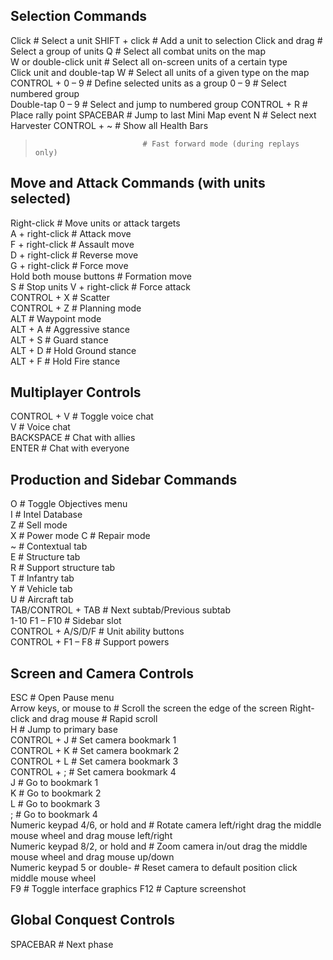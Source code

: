 ## Selection Commands

  Click                         # Select a unit
  SHIFT + click                 # Add a unit to selection
  Click and drag                # Select a group of units
  Q                             # Select all combat units on the map   
  W or double-click unit        # Select all on-screen units of a certain type   
  Click unit and double-tap W   # Select all units of a given type on the map   
  CONTROL + 0 – 9               # Define selected units as a group
  0 – 9                         # Select numbered group   
  Double-tap 0 – 9              # Select and jump to numbered group
  CONTROL + R                   # Place rally point
  SPACEBAR                      # Jump to last Mini Map event
  N                             # Select next Harvester
  CONTROL + ~                   # Show all Health Bars   
  >                             # Fast forward mode (during replays only)   


## Move and Attack Commands (with units selected)

  Right-click                     # Move units or attack targets   
  A + right-click                 # Attack move   
  F + right-click                 # Assault move   
  D + right-click                 # Reverse move   
  G + right-click                 # Force move   
  Hold both mouse buttons         # Formation move   
  S                               # Stop units
  V + right-click                 # Force attack   
  CONTROL + X                     # Scatter   
  CONTROL + Z                     # Planning mode   
  ALT                             # Waypoint mode   
  ALT + A                         # Aggressive stance   
  ALT + S                         # Guard stance   
  ALT + D                         # Hold Ground stance   
  ALT + F                         # Hold Fire stance  

## Multiplayer Controls
  CONTROL + V                     # Toggle voice chat   
  V                               # Voice chat   
  BACKSPACE                       # Chat with allies   
  ENTER                           # Chat with everyone

## Production and Sidebar Commands
  O                               # Toggle Objectives menu   
  I                               # Intel Database   
  Z                               # Sell mode   
  X                               # Power mode
  C                               # Repair mode   
  ~                               # Contextual tab   
  E                               # Structure tab   
  R                               # Support structure tab   
  T                               # Infantry tab   
  Y                               # Vehicle tab   
  U                               # Aircraft tab   
  TAB/CONTROL + TAB               # Next subtab/Previous subtab   
  1-10 F1 – F10                   # Sidebar slot   
  CONTROL + A/S/D/F               # Unit ability buttons   
  CONTROL + F1 – F8               # Support powers  

## Screen and Camera Controls
  ESC                             # Open Pause menu   
  Arrow keys, or mouse to         # Scroll the screen  the edge of the screen
  Right-click and drag mouse      # Rapid scroll  
  H                               # Jump to primary base   
  CONTROL + J                     # Set camera bookmark 1   
  CONTROL + K                     # Set camera bookmark 2   
  CONTROL + L                     # Set camera bookmark 3   
  CONTROL + ;                     # Set camera bookmark 4   
  J                               # Go to bookmark 1   
  K                               # Go to bookmark 2   
  L                               # Go to bookmark 3   
  ;                               # Go to bookmark 4    
  Numeric keypad 4/6, or hold and # Rotate camera left/right drag the middle mouse wheel and drag mouse left/right  
  Numeric keypad 8/2, or hold and # Zoom camera in/out drag the middle mouse wheel and drag mouse up/down    
  Numeric keypad 5 or double-     # Reset camera to default position click middle mouse wheel    
  F9                              # Toggle interface graphics
  F12                             # Capture screenshot

## Global Conquest Controls
  SPACEBAR                        # Next phase
